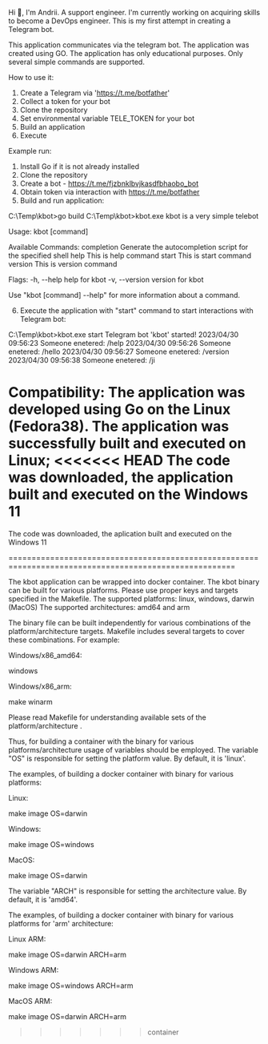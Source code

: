 Hi 👋, I'm Andrii.
A support engineer.
I'm currently working on acquiring skills to become a DevOps engineer.
This is my first attempt in creating a Telegram bot.

This application communicates via the telegram bot.
The application was created using GO.
The application has only educational purposes.
Only several simple commands are supported.

How to use it:
1. Create a Telegram via 'https://t.me/botfather'
2. Collect a token for your bot
3. Clone the repository
4. Set environmental variable TELE_TOKEN for your bot
5. Build an application
6. Execute

Example run:
1. Install Go if it is not already installed
2. Clone the repository
3. Create a bot - https://t.me/fjzbnklbvjkasdfbhaobo_bot
4. Obtain token via interaction with https://t.me/botfather
5. Build and run application:


C:\Temp\kbot>go build
C:\Temp\kbot>kbot.exe
kbot is a very simple telebot

Usage:
  kbot [command]

Available Commands:
  completion  Generate the autocompletion script for the specified shell
  help        This is help command
  start       This is start command
  version     This is version command

Flags:
  -h, --help      help for kbot
  -v, --version   version for kbot

Use "kbot [command] --help" for more information about a command.


6. Execute the application with "start" command to start interactions with Telegram bot:


C:\Temp\kbot>kbot.exe start
Telegram bot 'kbot' started!
2023/04/30 09:56:23 Someone enetered: /help
2023/04/30 09:56:26 Someone enetered: /hello
2023/04/30 09:56:27 Someone enetered: /version
2023/04/30 09:56:38 Someone enetered: /ji


Compatibility:
The application was developed using Go on the Linux (Fedora38).
The application was successfully built and executed on Linux;
<<<<<<< HEAD
The code was downloaded, the application built and executed on the Windows 11
=======
The code was downloaded, the aplication built and executed on the Windows 11

=======================================================================================================

The kbot application can be wrapped into docker container.
The kbot binary can be built for various platforms.
Please use proper keys and targets specified in the Makefile.
The supported platforms: linux, windows, darwin (MacOS)
The supported architectures: amd64 and arm

The binary file can be built independently for various combinations of the platform/architecture targets.
Makefile includes several targets to cover these combinations.
For example:

Windows/x86_amd64:

windows

Windows/x86_arm:

make winarm

Please read Makefile for understanding available sets of the platform/architecture .

Thus, for building a container with the binary for various platforms/architecture usage of variables should be employed.
The variable "OS" is responsible for setting the platform value.
By default, it is 'linux'.

The examples, of building a docker container with binary for various platforms:

Linux:

make image OS=darwin

Windows:

make image OS=windows

MacOS:

make image OS=darwin

The variable "ARCH"  is responsible for setting the architecture value.
By default, it is 'amd64'.

The examples, of building a docker container with binary for various platforms for 'arm' architecture:

Linux ARM:

make image OS=darwin ARCH=arm

Windows ARM:

make image OS=windows ARCH=arm

MacOS ARM:

make image OS=darwin ARCH=arm
>>>>>>> container

